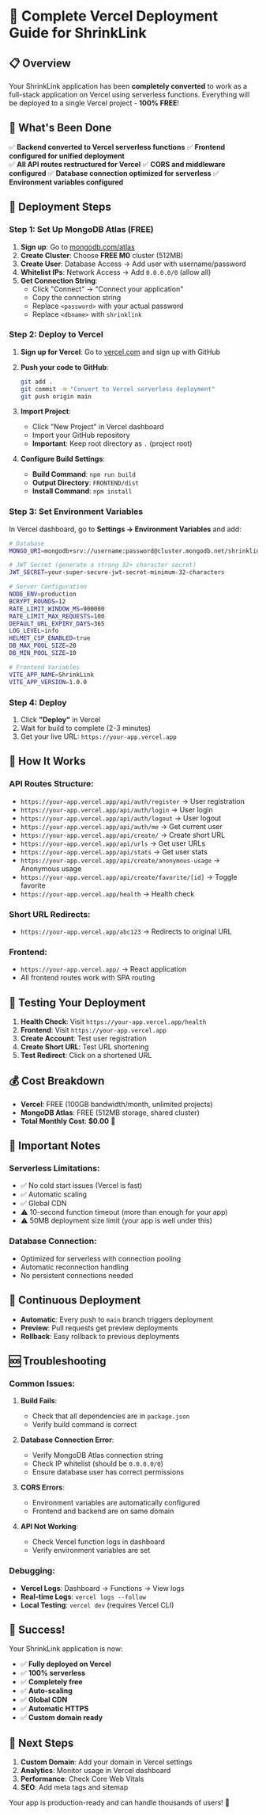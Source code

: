 # 🚀 Complete Vercel Deployment Guide for ShrinkLink

## 📋 Overview

Your ShrinkLink application has been **completely converted** to work as a full-stack application on Vercel using serverless functions. Everything will be deployed to a single Vercel project - **100% FREE**!

## 🎯 What's Been Done

✅ **Backend converted to Vercel serverless functions**
✅ **Frontend configured for unified deployment**  
✅ **All API routes restructured for Vercel**
✅ **CORS and middleware configured**
✅ **Database connection optimized for serverless**
✅ **Environment variables configured**

## 🚀 Deployment Steps

### **Step 1: Set Up MongoDB Atlas (FREE)**

1. **Sign up**: Go to [mongodb.com/atlas](https://www.mongodb.com/atlas)
2. **Create Cluster**: Choose **FREE M0** cluster (512MB)
3. **Create User**: Database Access → Add user with username/password
4. **Whitelist IPs**: Network Access → Add `0.0.0.0/0` (allow all)
5. **Get Connection String**: 
   - Click "Connect" → "Connect your application"
   - Copy the connection string
   - Replace `<password>` with your actual password
   - Replace `<dbname>` with `shrinklink`

### **Step 2: Deploy to Vercel**

1. **Sign up for Vercel**: Go to [vercel.com](https://vercel.com) and sign up with GitHub

2. **Push your code to GitHub**:
   ```bash
   git add .
   git commit -m "Convert to Vercel serverless deployment"
   git push origin main
   ```

3. **Import Project**:
   - Click "New Project" in Vercel dashboard
   - Import your GitHub repository
   - **Important**: Keep root directory as `.` (project root)

4. **Configure Build Settings**:
   - **Build Command**: `npm run build`
   - **Output Directory**: `FRONTEND/dist`
   - **Install Command**: `npm install`

### **Step 3: Set Environment Variables**

In Vercel dashboard, go to **Settings → Environment Variables** and add:

```bash
# Database
MONGO_URI=mongodb+srv://username:password@cluster.mongodb.net/shrinklink

# JWT Secret (generate a strong 32+ character secret)
JWT_SECRET=your-super-secure-jwt-secret-minimum-32-characters

# Server Configuration
NODE_ENV=production
BCRYPT_ROUNDS=12
RATE_LIMIT_WINDOW_MS=900000
RATE_LIMIT_MAX_REQUESTS=100
DEFAULT_URL_EXPIRY_DAYS=365
LOG_LEVEL=info
HELMET_CSP_ENABLED=true
DB_MAX_POOL_SIZE=20
DB_MIN_POOL_SIZE=10

# Frontend Variables
VITE_APP_NAME=ShrinkLink
VITE_APP_VERSION=1.0.0
```

### **Step 4: Deploy**

1. Click **"Deploy"** in Vercel
2. Wait for build to complete (2-3 minutes)
3. Get your live URL: `https://your-app.vercel.app`

## 🎯 How It Works

### **API Routes Structure**:
- `https://your-app.vercel.app/api/auth/register` → User registration
- `https://your-app.vercel.app/api/auth/login` → User login  
- `https://your-app.vercel.app/api/auth/logout` → User logout
- `https://your-app.vercel.app/api/auth/me` → Get current user
- `https://your-app.vercel.app/api/create/` → Create short URL
- `https://your-app.vercel.app/api/urls` → Get user URLs
- `https://your-app.vercel.app/api/stats` → Get user stats
- `https://your-app.vercel.app/api/create/anonymous-usage` → Anonymous usage
- `https://your-app.vercel.app/api/create/favorite/[id]` → Toggle favorite
- `https://your-app.vercel.app/health` → Health check

### **Short URL Redirects**:
- `https://your-app.vercel.app/abc123` → Redirects to original URL

### **Frontend**:
- `https://your-app.vercel.app/` → React application
- All frontend routes work with SPA routing

## 🔧 Testing Your Deployment

1. **Health Check**: Visit `https://your-app.vercel.app/health`
2. **Frontend**: Visit `https://your-app.vercel.app`
3. **Create Account**: Test user registration
4. **Create Short URL**: Test URL shortening
5. **Test Redirect**: Click on a shortened URL

## 💰 Cost Breakdown

- **Vercel**: FREE (100GB bandwidth/month, unlimited projects)
- **MongoDB Atlas**: FREE (512MB storage, shared cluster)
- **Total Monthly Cost**: **$0.00** 🎉

## 🚨 Important Notes

### **Serverless Limitations**:
- ✅ No cold start issues (Vercel is fast)
- ✅ Automatic scaling
- ✅ Global CDN
- ⚠️ 10-second function timeout (more than enough for your app)
- ⚠️ 50MB deployment size limit (your app is well under this)

### **Database Connection**:
- Optimized for serverless with connection pooling
- Automatic reconnection handling
- No persistent connections needed

## 🔄 Continuous Deployment

- **Automatic**: Every push to `main` branch triggers deployment
- **Preview**: Pull requests get preview deployments
- **Rollback**: Easy rollback to previous deployments

## 🆘 Troubleshooting

### **Common Issues**:

1. **Build Fails**:
   - Check that all dependencies are in `package.json`
   - Verify build command is correct

2. **Database Connection Error**:
   - Verify MongoDB Atlas connection string
   - Check IP whitelist (should be `0.0.0.0/0`)
   - Ensure database user has correct permissions

3. **CORS Errors**:
   - Environment variables are automatically configured
   - Frontend and backend are on same domain

4. **API Not Working**:
   - Check Vercel function logs in dashboard
   - Verify environment variables are set

### **Debugging**:
- **Vercel Logs**: Dashboard → Functions → View logs
- **Real-time Logs**: `vercel logs --follow`
- **Local Testing**: `vercel dev` (requires Vercel CLI)

## 🎉 Success!

Your ShrinkLink application is now:
- ✅ **Fully deployed on Vercel**
- ✅ **100% serverless**
- ✅ **Completely free**
- ✅ **Auto-scaling**
- ✅ **Global CDN**
- ✅ **Automatic HTTPS**
- ✅ **Custom domain ready**

## 🔗 Next Steps

1. **Custom Domain**: Add your domain in Vercel settings
2. **Analytics**: Monitor usage in Vercel dashboard
3. **Performance**: Check Core Web Vitals
4. **SEO**: Add meta tags and sitemap

Your app is production-ready and can handle thousands of users! 🚀
